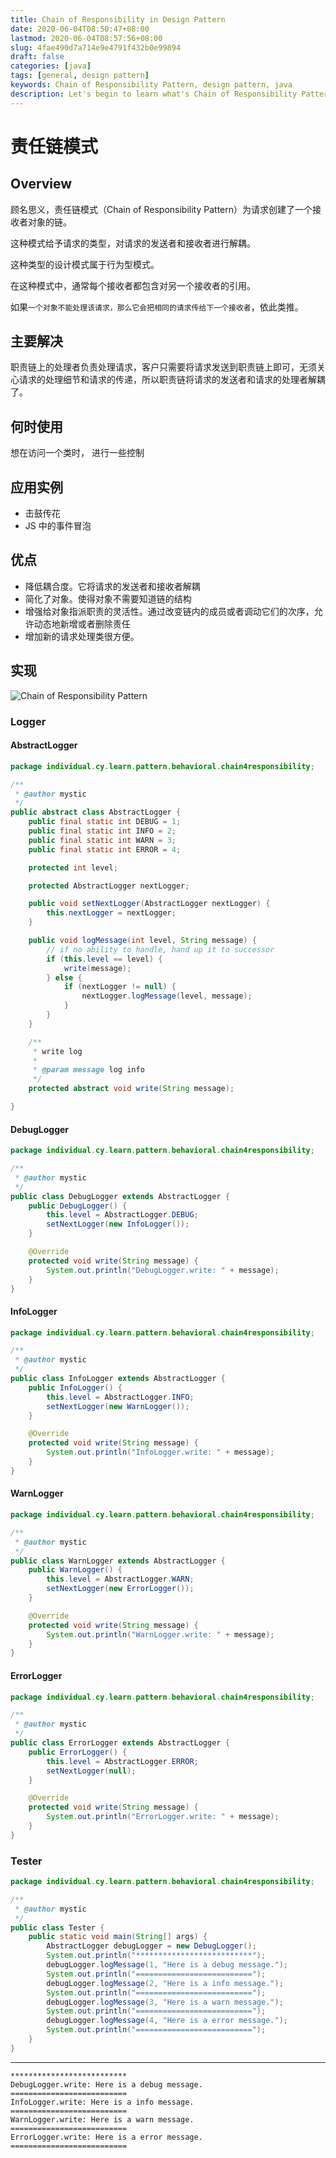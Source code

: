 ```yaml
---
title: Chain of Responsibility in Design Pattern
date: 2020-06-04T08:50:47+08:00
lastmod: 2020-06-04T08:57:56+08:00
slug: 4fae490d7a714e9e4791f432b0e99894
draft: false
categories: [java]
tags: [general, design pattern]
keywords: Chain of Responsibility Pattern, design pattern, java
description: Let's begin to learn what's Chain of Responsibility Pattern.
---
```

# 责任链模式

## Overview

顾名思义，责任链模式（Chain of Responsibility Pattern）为请求创建了一个接收者对象的链。

这种模式给予请求的类型，对请求的发送者和接收者进行解耦。

这种类型的设计模式属于行为型模式。

在这种模式中，通常每个接收者都包含对另一个接收者的引用。

如果`一个对象不能处理该请求，那么它会把相同的请求传给下一个接收者`，依此类推。

## 主要解决

职责链上的处理者负责处理请求，客户只需要将请求发送到职责链上即可，无须关心请求的处理细节和请求的传递，所以职责链将请求的发送者和请求的处理者解耦了。

## 何时使用

想在访问一个类时， 进行一些控制

## 应用实例

- 击鼓传花
- JS 中的事件冒泡

## 优点

- 降低耦合度。它将请求的发送者和接收者解耦
- 简化了对象。使得对象不需要知道链的结构
- 增强给对象指派职责的灵活性。通过改变链内的成员或者调动它们的次序，允许动态地新增或者删除责任
- 增加新的请求处理类很方便。

## 实现

![Chain of Responsibility Pattern](assets/chain4responsibility-pattern.png)

### Logger

#### AbstractLogger

```java
package individual.cy.learn.pattern.behavioral.chain4responsibility;

/**
 * @author mystic
 */
public abstract class AbstractLogger {
    public final static int DEBUG = 1;
    public final static int INFO = 2;
    public final static int WARN = 3;
    public final static int ERROR = 4;

    protected int level;

    protected AbstractLogger nextLogger;

    public void setNextLogger(AbstractLogger nextLogger) {
        this.nextLogger = nextLogger;
    }

    public void logMessage(int level, String message) {
        // if no ability to handle, hand up it to successor
        if (this.level == level) {
            write(message);
        } else {
            if (nextLogger != null) {
                nextLogger.logMessage(level, message);
            }
        }
    }

    /**
     * write log
     *
     * @param message log info
     */
    protected abstract void write(String message);

}
```

#### DebugLogger

```java
package individual.cy.learn.pattern.behavioral.chain4responsibility;

/**
 * @author mystic
 */
public class DebugLogger extends AbstractLogger {
    public DebugLogger() {
        this.level = AbstractLogger.DEBUG;
        setNextLogger(new InfoLogger());
    }

    @Override
    protected void write(String message) {
        System.out.println("DebugLogger.write: " + message);
    }
}
```

#### InfoLogger

```java
package individual.cy.learn.pattern.behavioral.chain4responsibility;

/**
 * @author mystic
 */
public class InfoLogger extends AbstractLogger {
    public InfoLogger() {
        this.level = AbstractLogger.INFO;
        setNextLogger(new WarnLogger());
    }

    @Override
    protected void write(String message) {
        System.out.println("InfoLogger.write: " + message);
    }
}
```

#### WarnLogger

```java
package individual.cy.learn.pattern.behavioral.chain4responsibility;

/**
 * @author mystic
 */
public class WarnLogger extends AbstractLogger {
    public WarnLogger() {
        this.level = AbstractLogger.WARN;
        setNextLogger(new ErrorLogger());
    }

    @Override
    protected void write(String message) {
        System.out.println("WarnLogger.write: " + message);
    }
}
```

#### ErrorLogger

```java
package individual.cy.learn.pattern.behavioral.chain4responsibility;

/**
 * @author mystic
 */
public class ErrorLogger extends AbstractLogger {
    public ErrorLogger() {
        this.level = AbstractLogger.ERROR;
        setNextLogger(null);
    }

    @Override
    protected void write(String message) {
        System.out.println("ErrorLogger.write: " + message);
    }
}
```

### Tester

```java
package individual.cy.learn.pattern.behavioral.chain4responsibility;

/**
 * @author mystic
 */
public class Tester {
    public static void main(String[] args) {
        AbstractLogger debugLogger = new DebugLogger();
        System.out.println("**************************");
        debugLogger.logMessage(1, "Here is a debug message.");
        System.out.println("==========================");
        debugLogger.logMessage(2, "Here is a info message.");
        System.out.println("==========================");
        debugLogger.logMessage(3, "Here is a warn message.");
        System.out.println("==========================");
        debugLogger.logMessage(4, "Here is a error message.");
        System.out.println("==========================");
    }
}
```

---

```text
**************************
DebugLogger.write: Here is a debug message.
==========================
InfoLogger.write: Here is a info message.
==========================
WarnLogger.write: Here is a warn message.
==========================
ErrorLogger.write: Here is a error message.
==========================
```